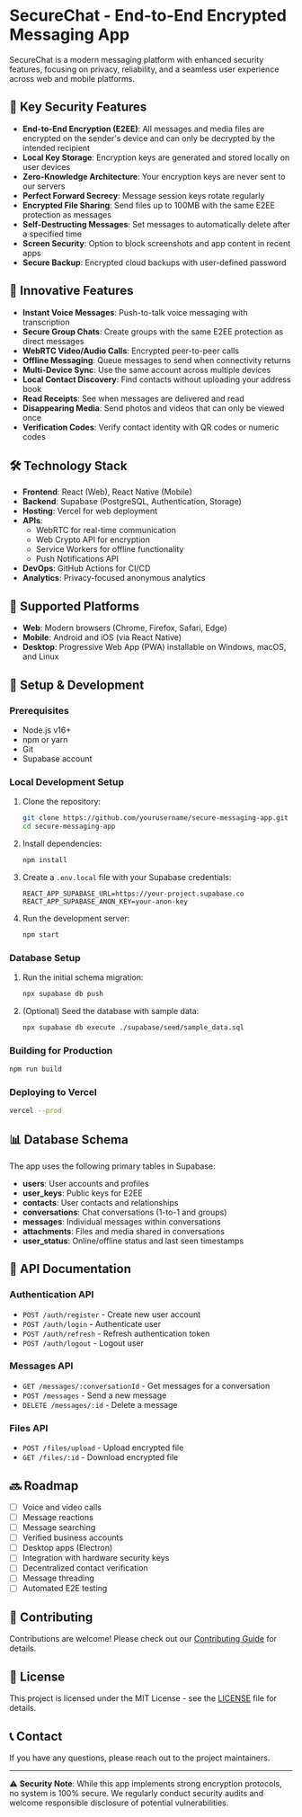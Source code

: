 # SecureChat - End-to-End Encrypted Messaging App

SecureChat is a modern messaging platform with enhanced security features, focusing on privacy, reliability, and a seamless user experience across web and mobile platforms.

## 🔐 Key Security Features

- **End-to-End Encryption (E2EE)**: All messages and media files are encrypted on the sender's device and can only be decrypted by the intended recipient
- **Local Key Storage**: Encryption keys are generated and stored locally on user devices
- **Zero-Knowledge Architecture**: Your encryption keys are never sent to our servers
- **Perfect Forward Secrecy**: Message session keys rotate regularly
- **Encrypted File Sharing**: Send files up to 100MB with the same E2EE protection as messages
- **Self-Destructing Messages**: Set messages to automatically delete after a specified time
- **Screen Security**: Option to block screenshots and app content in recent apps
- **Secure Backup**: Encrypted cloud backups with user-defined password

## 🚀 Innovative Features

- **Instant Voice Messages**: Push-to-talk voice messaging with transcription
- **Secure Group Chats**: Create groups with the same E2EE protection as direct messages
- **WebRTC Video/Audio Calls**: Encrypted peer-to-peer calls
- **Offline Messaging**: Queue messages to send when connectivity returns
- **Multi-Device Sync**: Use the same account across multiple devices
- **Local Contact Discovery**: Find contacts without uploading your address book
- **Read Receipts**: See when messages are delivered and read
- **Disappearing Media**: Send photos and videos that can only be viewed once
- **Verification Codes**: Verify contact identity with QR codes or numeric codes

## 🛠️ Technology Stack

- **Frontend**: React (Web), React Native (Mobile)
- **Backend**: Supabase (PostgreSQL, Authentication, Storage)
- **Hosting**: Vercel for web deployment
- **APIs**:
  - WebRTC for real-time communication
  - Web Crypto API for encryption
  - Service Workers for offline functionality
  - Push Notifications API
- **DevOps**: GitHub Actions for CI/CD
- **Analytics**: Privacy-focused anonymous analytics

## 📱 Supported Platforms

- **Web**: Modern browsers (Chrome, Firefox, Safari, Edge)
- **Mobile**: Android and iOS (via React Native)
- **Desktop**: Progressive Web App (PWA) installable on Windows, macOS, and Linux

## 🔧 Setup & Development

### Prerequisites

- Node.js v16+
- npm or yarn
- Git
- Supabase account

### Local Development Setup

1. Clone the repository:
   ```bash
   git clone https://github.com/yourusername/secure-messaging-app.git
   cd secure-messaging-app
   ```

2. Install dependencies:
   ```bash
   npm install
   ```

3. Create a `.env.local` file with your Supabase credentials:
   ```
   REACT_APP_SUPABASE_URL=https://your-project.supabase.co
   REACT_APP_SUPABASE_ANON_KEY=your-anon-key
   ```

4. Run the development server:
   ```bash
   npm start
   ```

### Database Setup

1. Run the initial schema migration:
   ```bash
   npx supabase db push
   ```

2. (Optional) Seed the database with sample data:
   ```bash
   npx supabase db execute ./supabase/seed/sample_data.sql
   ```

### Building for Production

```bash
npm run build
```

### Deploying to Vercel

```bash
vercel --prod
```

## 📊 Database Schema

The app uses the following primary tables in Supabase:

- **users**: User accounts and profiles
- **user_keys**: Public keys for E2EE
- **contacts**: User contacts and relationships
- **conversations**: Chat conversations (1-to-1 and groups)
- **messages**: Individual messages within conversations
- **attachments**: Files and media shared in conversations
- **user_status**: Online/offline status and last seen timestamps

## 📝 API Documentation

### Authentication API

- `POST /auth/register` - Create new user account
- `POST /auth/login` - Authenticate user
- `POST /auth/refresh` - Refresh authentication token
- `POST /auth/logout` - Logout user

### Messages API

- `GET /messages/:conversationId` - Get messages for a conversation
- `POST /messages` - Send a new message
- `DELETE /messages/:id` - Delete a message

### Files API

- `POST /files/upload` - Upload encrypted file
- `GET /files/:id` - Download encrypted file

## 🔜 Roadmap

- [ ] Voice and video calls
- [ ] Message reactions
- [ ] Message searching
- [ ] Verified business accounts
- [ ] Desktop apps (Electron)
- [ ] Integration with hardware security keys
- [ ] Decentralized contact verification
- [ ] Message threading
- [ ] Automated E2E testing

## 🤝 Contributing

Contributions are welcome! Please check out our [Contributing Guide](CONTRIBUTING.md) for details.

## 📄 License

This project is licensed under the MIT License - see the [LICENSE](LICENSE) file for details.

## 📞 Contact

If you have any questions, please reach out to the project maintainers.

---

⚠️ **Security Note**: While this app implements strong encryption protocols, no system is 100% secure. We regularly conduct security audits and welcome responsible disclosure of potential vulnerabilities.